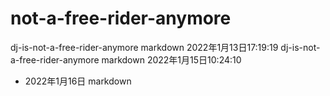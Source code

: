 # not-a-free-rider-anymore
dj-is-not-a-free-rider-anymore markdown 2022年1月13日17:19:19
dj-is-not-a-free-rider-anymore markdown 2022年1月15日10:24:10
* 2022年1月16日 markdown